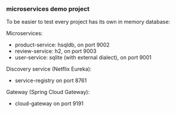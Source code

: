 ### microservices demo project

To be easier to test every project has its own in memory database:

Microservices:
 - product-service: hsqldb, on port 9002
 - review-service: h2, on port 9003
 - user-service: sqlite (with external dialect), on port 9001

Discovery service (Netflix Eureka):
 - service-registry on port 8761

Gateway (Spring Cloud Gateway):
 - cloud-gateway on port 9191